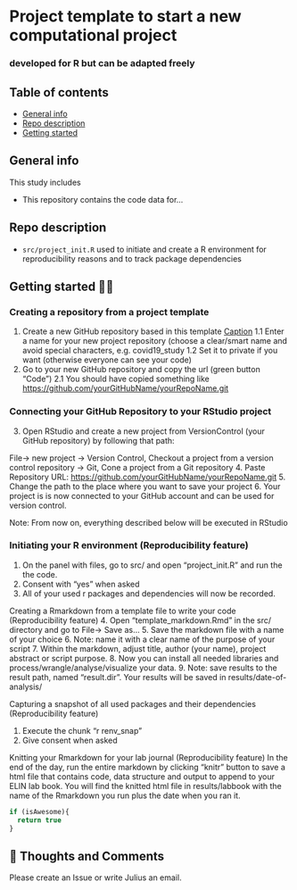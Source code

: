 # Project template to start a new computational project
### developed for R but can be adapted freely

## Table of contents
* [General info](#general-info)
* [Repo description](#repo-description)
* [Getting started](#getting-started)

## General info
This study includes
- This repository contains the code data for...

## Repo description
- ```src/project_init.R``` used to initiate and create a R environment for reproducibility reasons and to track package dependencies

## Getting started :technologist:

### Creating a repository from a project template
1.	Create a new GitHub repository based in this template [Caption](https://github.com/LautenbachMJ/project_template)
  1.1 Enter a name for your new project repository (choose a clear/smart name and avoid special characters, e.g. covid19_study
  1.2 Set it to private if you want (otherwise everyone can see your code)
2. Go to your new GitHub repository and copy the url (green button “Code”)
  2.1 You should have copied something like https://github.com/yourGitHubName/yourRepoName.git
 
### Connecting your GitHub Repository to your RStudio project
3.	Open RStudio and create a new project from VersionControl (your GitHub repository) by following that path:

File-> new project -> Version Control, Checkout a project from a version control repository -> Git, Cone a project from a Git repository
4.	Paste Repository URL: https://github.com/yourGitHubName/yourRepoName.git
5.	Change the path to the place where you want to save your project
6.	Your project is is now connected to your GitHub account and can be used for version control.

Note: From now on, everything described below will be executed in RStudio

### Initiating your R environment (Reproducibility feature)
1.	On the panel with files, go to src/ and open “project_init.R” and run the the code.
2.	Consent with “yes” when asked
3.	All of your used r packages and dependencies will now be recorded.

Creating a Rmarkdown from a template file to write your code (Reproducibility feature)
4.	Open “template_markdown.Rmd” in the src/ directory and go to File-> Save as…
5.	Save the markdown file with a name of your choice
6.	Note: name it with a clear name of the purpose of your script
7.	Within the markdown, adjust title, author (your name), project abstract or script purpose.
8.	Now you can install all needed libraries and process/wrangle/analyse/visualize your data.
9.	Note: save results to the result path, named “result.dir”. Your results will be saved in results/date-of-analysis/

Capturing a snapshot of all used packages and their dependencies (Reproducibility feature)
1.	Execute the chunk “r renv_snap”
2.	Give consent when asked


Knitting your Rmarkdown for your lab journal (Reproducibility feature)
In the end of the day, run the entire markdown by clicking “knitr” button to save a html file that contains code, data structure and output to append to your ELIN lab book.
You will find the knitted html file in results/labbook with the name of the Rmarkdown you run plus the date when you ran it.


```javascript
if (isAwesome){
  return true
}
```

## :thought_balloon: Thoughts and Comments
Please create an Issue or write Julius an email.

